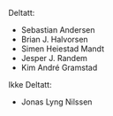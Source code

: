 Deltatt:
- Sebastian Andersen
- Brian J. Halvorsen
- Simen Heiestad Mandt
- Jesper J. Randem
- Kim André Gramstad

Ikke Deltatt:
- Jonas Lyng Nilssen
